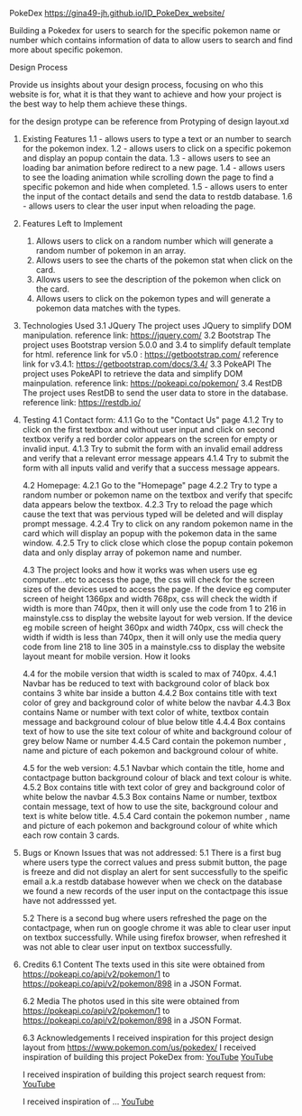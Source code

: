 PokeDex
https://gina49-jh.github.io/ID_PokeDex_website/

Building a Pokedex for users to search for the specific pokemon name or number which contains information of data to allow
users to search and find more about specific pokemon. 

Design Process

Provide us insights about your design process, focusing on who this website is for, what it is that they want to achieve and how your project is the best way to help them achieve these things.

for the design protype can be reference from Protyping of design layout.xd  

1. Existing Features
    1.1 - allows users to type a text or an number to search for the pokemon index.
    1.2 - allows users to click on a specific pokemon and display an popup contain the data.
    1.3 - allows users to see an loading bar animation before redirect to a new page.
    1.4 - allows users to see the loading animation while scrolling down the page to find a specific pokemon and hide when completed.
    1.5 - allows users to enter the input of the contact details and send the data to restdb database.
    1.6 - allows users to clear the user input when reloading the page.

2. Features Left to Implement
    1. Allows users to click on a random number which will generate a random number of pokemon in an array.
    2. Allows users to see the charts of the pokemon stat when click on the card.
    3. Allows users to see the description of the pokemon when click on the card.
    4. Allows users to click on the pokemon types and will generate a pokemon data matches with the types.

3. Technologies Used
    3.1 JQuery
        The project uses JQuery to simplify DOM manipulation.
        reference link: https://jquery.com/
    3.2 Bootstrap 
        The project uses Bootstrap version 5.0.0 and 3.4 to simplify default template for html.
        reference link for v5.0  : https://getbootstrap.com/ 
        reference link for v3.4.1: https://getbootstrap.com/docs/3.4/
    3.3 PokeAPI
        The project uses PokeAPI to retrieve the data and simplify DOM mainpulation.
        reference link: https://pokeapi.co/pokemon/
    3.4 RestDB
        The project uses RestDB to send the user data to store in the database.
        reference link: https://restdb.io/

4. Testing
    4.1 Contact form:
        4.1.1 Go to the "Contact Us" page
        4.1.2 Try to click on the first textbox and without user input and click on second textbox verify a red border color appears on the screen for empty or invalid input.
        4.1.3 Try to submit the form with an invalid email address and verify that a relevant error message appears
        4.1.4 Try to submit the form with all inputs valid and verify that a success message appears.
    
    4.2 Homepage:
        4.2.1 Go to the "Homepage" page
        4.2.2 Try to type a random number or pokemon name on the textbox and verify that specifc data appears below the textbox.
        4.2.3 Try to reload the page which cause the text that was pervious typed will be deleted and will display prompt message.
        4.2.4 Try to click on any random pokemon name in the card which will display an popup with the pokemon data in the same window.
        4.2.5 Try to click close which close the popup contain pokemon data and only display array of pokemon name and number.

    4.3 The project looks and how it works was when users use eg computer...etc to access the page, the css will check for the screen sizes of the devices used to access the page. If the device eg computer screen of height 1366px and width 768px, css will check the width if width is more than 740px, then it will only use the code from 1 to 216 in mainstyle.css to display the website layout for web version. If the device eg mobile screen of height 360px and width 740px, css will check the width if width is less than 740px, then it will only use the media query code from line 218 to line 305 in a mainstyle.css to display the website layout meant for mobile version. How it looks 

    4.4 for the mobile version that width is scaled to max of 740px.
    4.4.1 Navbar has be reduced to text with background color of black box contains 3 white bar inside a button
    4.4.2 Box contains title with text color of grey and background color of white below the navbar
    4.4.3 Box contains Name or number with text color of white, textbox contain message and background colour of blue below title
    4.4.4 Box contains text of how to use the site text colour of white and background colour of grey below Name or number
    4.4.5 Card contain the pokemon number , name and picture of each pokemon and background colour of white.

    4.5 for the web version:
    4.5.1 Navbar which contain the title, home and contactpage button background colour of black and text colour is white.
    4.5.2 Box contains title with text color of grey and background color of white below the navbar
    4.5.3 Box contains Name or number, textbox contain message, text of how to use the site, background colour and text is white below title.
    4.5.4 Card contain the pokemon number , name and picture of each pokemon and background colour of white which each row contain 3 cards.

5. Bugs or Known Issues that was not addressed:
    5.1 There is a first bug where users type the correct values and press submit button, the page is freeze and did not display an alert for sent successfully to the speific email a.k.a restdb database however when we check on the database we found a new records of the user input on the contactpage this issue have not addresssed yet.

    5.2 There is a second bug where users refreshed the page on the contactpage, when run on google chrome it was able to clear user input on textbox successfully. While using firefox browser, when refreshed it was not able to clear user input on textbox successfully.

6. Credits
    6.1 Content
    The texts used in this site were obtained from https://pokeapi.co/api/v2/pokemon/1 to https://pokeapi.co/api/v2/pokemon/898 in a JSON Format.

    6.2 Media
    The photos used in this site were obtained from https://pokeapi.co/api/v2/pokemon/1 to https://pokeapi.co/api/v2/pokemon/898 in a JSON Format.

    6.3 Acknowledgements
    I received inspiration for this project design layout from https://www.pokemon.com/us/pokedex/
    I received inspiration of building this project PokeDex from: 
    [YouTube](https://www.youtube.com/watch?v=L0pPRauLP2E&t=s&ab_channel=JamesQQuick) 
    [YouTube](https://www.youtube.com/watch?v=T-VQUKeSU1w&ab_channel=JamesQQuick)

    I received inspiration of building this project search request from:
    [YouTube](https://www.youtube.com/watch?v=wxz5vJ1BWrc)

    I received inspiration of ...
    [YouTube](https://www.youtube.com/watch?v=xuA83OYTE7I&t=320s)